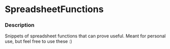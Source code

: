 # SpreadsheetFunctions
### Description
Snippets of spreadsheet functions that can prove useful. Meant for personal use, but feel free to use these :)
